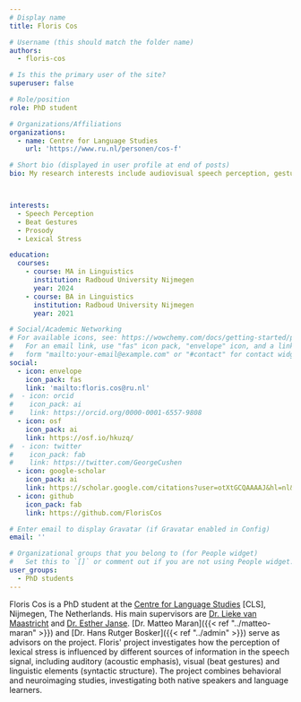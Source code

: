 ```yaml
---
# Display name
title: Floris Cos

# Username (this should match the folder name)
authors:
  - floris-cos

# Is this the primary user of the site?
superuser: false

# Role/position
role: PhD student

# Organizations/Affiliations
organizations:
  - name: Centre for Language Studies
    url: 'https://www.ru.nl/personen/cos-f'

# Short bio (displayed in user profile at end of posts)
bio: My research interests include audiovisual speech perception, gestures, and lexical stress.



interests:
  - Speech Perception
  - Beat Gestures
  - Prosody
  - Lexical Stress

education:
  courses:
    - course: MA in Linguistics
      institution: Radboud University Nijmegen
      year: 2024
    - course: BA in Linguistics
      institution: Radboud University Nijmegen
      year: 2021

# Social/Academic Networking
# For available icons, see: https://wowchemy.com/docs/getting-started/page-builder/#icons
#   For an email link, use "fas" icon pack, "envelope" icon, and a link in the
#   form "mailto:your-email@example.com" or "#contact" for contact widget.
social:
  - icon: envelope
    icon_pack: fas
    link: 'mailto:floris.cos@ru.nl'
#  - icon: orcid
#    icon_pack: ai
#    link: https://orcid.org/0000-0001-6557-9808
  - icon: osf
    icon_pack: ai
    link: https://osf.io/hkuzq/
#  - icon: twitter
#    icon_pack: fab
#    link: https://twitter.com/GeorgeCushen
  - icon: google-scholar
    icon_pack: ai
    link: https://scholar.google.com/citations?user=otXtGCQAAAAJ&hl=nl&oi=ao
  - icon: github
    icon_pack: fab
    link: https://github.com/FlorisCos

# Enter email to display Gravatar (if Gravatar enabled in Config)
email: ''

# Organizational groups that you belong to (for People widget)
#   Set this to `[]` or comment out if you are not using People widget.
user_groups:
  - PhD students
---
```


Floris Cos is a PhD student at the [Centre for Language Studies](https://www.ru.nl/en/cls) [CLS], Nijmegen, The Netherlands. His main supervisors are [Dr. Lieke van Maastricht](https://www.ru.nl/en/people/maastricht-l-van) and [Dr. Esther Janse](https://www.ru.nl/en/people/janse-e). [Dr. Matteo Maran]({{< ref "../matteo-maran" >}}) and [Dr. Hans Rutger Bosker]({{< ref "../admin" >}}) serve as advisors on the project. Floris' project investigates how the perception of lexical stress is influenced by different sources of information in the speech signal, including auditory (acoustic emphasis), visual (beat gestures) and linguistic elements (syntactic structure). The project combines behavioral and neuroimaging studies, investigating both native speakers and language learners.
